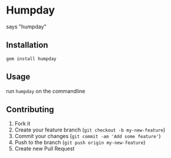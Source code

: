 # Humpday

says "humpday"

## Installation

    gem install humpday

## Usage

run `humpday` on the commandline

## Contributing

1. Fork it
2. Create your feature branch (`git checkout -b my-new-feature`)
3. Commit your changes (`git commit -am 'Add some feature'`)
4. Push to the branch (`git push origin my-new-feature`)
5. Create new Pull Request
